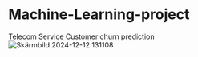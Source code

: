 # Machine-Learning-project
Telecom Service Customer churn prediction
![Skärmbild 2024-12-12 131108](https://github.com/user-attachments/assets/8601807f-88fa-4c4d-8d58-840c6a8ebc9a)
